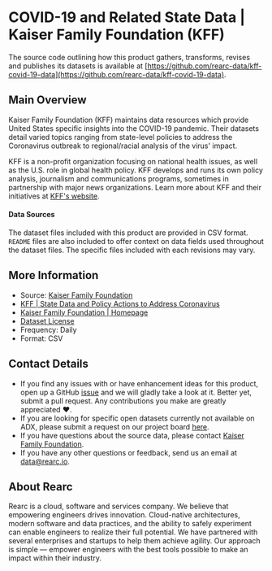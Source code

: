 # COVID-19 and Related State Data | Kaiser Family Foundation (KFF)

The source code outlining how this product gathers, transforms, revises and publishes its datasets is available at [https://github.com/rearc-data/kff-covid-19-data](https://github.com/rearc-data/kff-covid-19-data).

## Main Overview
Kaiser Family Foundation (KFF) maintains data resources which provide United States specific insights into the COVID-19 pandemic. Their datasets detail varied topics ranging from state-level policies to address the Coronavirus outbreak to regional/racial analysis of the virus' impact.

KFF is a non-profit organization focusing on national health issues, as well as the U.S. role in global health policy. KFF develops and runs its own policy analysis, journalism and communications programs, sometimes in partnership with major news organizations. Learn more about KFF and their initiatives at [KFF's website](https://www.kff.org/).

#### Data Sources
The dataset files included with this product are provided in CSV format. `README` files are also included to offer context on data fields used throughout the dataset files. The specific files included with each revisions may vary.

## More Information
- Source: [Kaiser Family Foundation](https://github.com/KFFData/COVID-19-Data)
- [KFF | State Data and Policy Actions to Address Coronavirus](https://www.kff.org/health-costs/issue-brief/state-data-and-policy-actions-to-address-coronavirus/)
- [Kaiser Family Foundation | Homepage](https://www.kff.org)    
- [Dataset License](https://www.kff.org/permissions-citations-reprints/)  
- Frequency: Daily
- Format: CSV

## Contact Details
- If you find any issues with or have enhancement ideas for this product, open up a GitHub [issue](https://github.com/rearc-data/kff-covid-19-data/issues) and we will gladly take a look at it. Better yet, submit a pull request. Any contributions you make are greatly appreciated :heart:.
- If you are looking for specific open datasets currently not available on ADX, please submit a request on our project board [here](https://github.com/rearc-data/covid-datasets-aws-data-exchange/projects/1).
- If you have questions about the source data, please contact [Kaiser Family Foundation](https://www.kff.org/contact-us/).
- If you have any other questions or feedback, send us an email at data@rearc.io.

## About Rearc
Rearc is a cloud, software and services company. We believe that empowering engineers drives innovation. Cloud-native architectures, modern software and data practices, and the ability to safely experiment can enable engineers to realize their full potential. We have partnered with several enterprises and startups to help them achieve agility. Our approach is simple — empower engineers with the best tools possible to make an impact within their industry.
